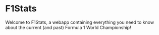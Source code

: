 # F1Stats
Welcome to F1Stats, a webapp containing everything you need to know about the current (and past) Formula 1 World Championship!
